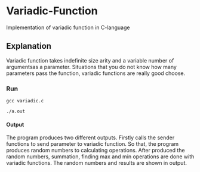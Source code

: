 # Variadic-Function
Implementation of variadic function in C-language

## Explanation

Variadic function takes indefinite size arity and a variable number of argumentsas a parameter. Situations that you do not know how many parameters pass the function, variadic functions are really good choose.

### Run

`gcc variadic.c`

`./a.out`

#### Output

The program produces two different outputs. Firstly calls the sender functions to send parameter to variadic function. So that, the program produces random numbers to calculating operations. After produced the random numbers, summation, finding max and min operations are done with variadic functions. The random numbers and results are shown in output.
